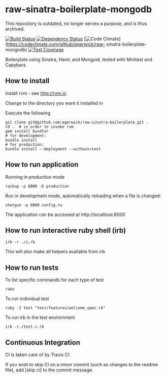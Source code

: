 raw-sinatra-boilerplate-mongodb
=======================

This repository is outdated, no longer serves a purpose, and is thus archived.

[![Build Status](https://travis-ci.org/agerwick/raw-sinatra-boilerplate-mongodb.svg?branch=master)](https://travis-ci.org/agerwick/raw-sinatra-boilerplate-mongodb)
[![Dependency Status](https://gemnasium.com/agerwick/raw-sinatra-boilerplate-mongodb.svg)](https://gemnasium.com/agerwick/raw-sinatra-boilerplate-mongodb)
[![Code Climate](https://codeclimate.com/github/agerwick/raw-sinatra-boilerplate/badges/gpa.svg)](https://codeclimate.com/github/agerwick/raw-
sinatra-boilerplate-mongodb)
[![Test Coverage](https://codeclimate.com/github/agerwick/raw-sinatra-boilerplate/badges/coverage.svg)](https://codeclimate.com/github/agerwick/raw-sinatra-boilerplate-mongodb)


Boilerplate using Sinatra, Haml, and Mongoid, tested with Minitest and Capybara


How to install
--------------

Install rvm - see http://rvm.io

Change to the directory you want it installed in

Execute the following

    git clone git@github.com:agerwick/raw-sinatra-boilerplate.git .
    cd .  # in order to invoke rvm
    gem install bundler
    # for development:
    bundle install
    # for production:
    bundle install --deployment --without=test


How to run application
----------------------

Running in production mode

    rackup -p 8000 -E production

Run in development mode, automatically reloading when a file is changed:

    shotgun -p 8000 config.ru

The application can be accessed at http://localhost:8000


How to run interactive ruby shell (irb)
---------------------------------------

    irb -r ./i.rb

This will also make all helpers available from irb


How to run tests
----------------

To list specific commands for each type of test

    rake

To run individual test

    ruby -I test "test/features/welcome_spec.rb"

To run irb in the test environment

    irb -r./test.i.rb


Continuous Integration
----------------------
CI is taken care of by Travis CI.

If you wish to skip CI on a minor commit (such as changes to the readme file), add [skip ci] to the commit message.

